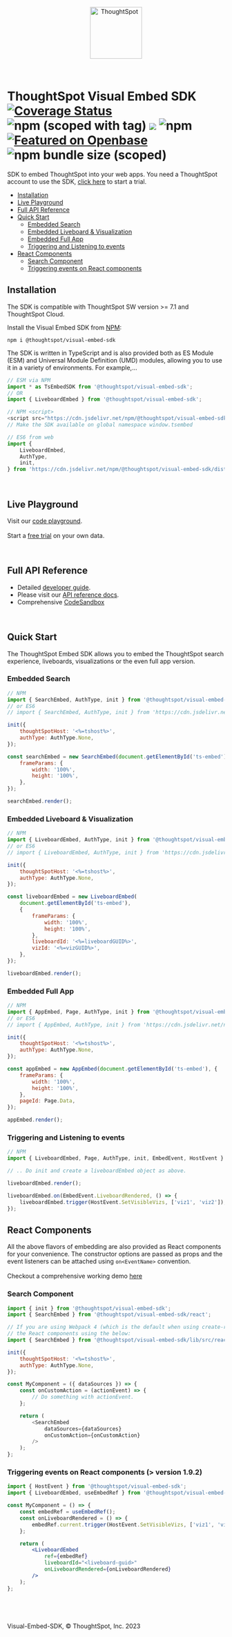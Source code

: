 <p align="center">
    <img src="https://raw.githubusercontent.com/thoughtspot/visual-embed-sdk/main/static/doc-images/images/TS-Logo-black-no-bg.svg" width=120 align="center" alt="ThoughtSpot" />
</p>

<br/>

# ThoughtSpot Visual Embed SDK <br/> [![Coverage Status](https://coveralls.io/repos/github/ts-blink/embed-sdk/badge.svg?branch=main)](https://coveralls.io/github/ts-blink/embed-sdk?branch=main) ![npm (scoped with tag)](https://img.shields.io/npm/v/@thoughtspot/visual-embed-sdk) [![](https://data.jsdelivr.com/v1/package/npm/@thoughtspot/visual-embed-sdk/badge?style=rounded)](https://www.jsdelivr.com/package/npm/@thoughtspot/visual-embed-sdk) ![npm](https://img.shields.io/npm/dm/@thoughtspot/visual-embed-sdk?label=npm%20downloads&style=flat-square) [![Featured on Openbase](https://badges.openbase.com/js/featured/@thoughtspot/visual-embed-sdk.svg?token=IoqZUwE8aX7LYNedeuBLM2w5Wt52hu+Dh0eyKjlpC0E=)](https://openbase.com/js/@thoughtspot/visual-embed-sdk?utm_source=embedded&amp;utm_medium=badge&amp;utm_campaign=rate-badge) ![npm bundle size (scoped)](https://img.shields.io/bundlephobia/minzip/@thoughtspot/visual-embed-sdk?style=flat-square)


SDK to embed ThoughtSpot into your web apps. You need a ThoughtSpot account to use the SDK, [click here](https://www.thoughtspot.com/trial?tsref=trialtse) to start a trial. 

   * [Installation](#installation)
   * [Live Playground](#live-playground)
   * [Full API Reference](#full-api-reference)
   * [Quick Start](#quick-start)
      * [Embedded Search](#embedded-search)
      * [Embedded Liveboard &amp; Visualization](#embedded-liveboard--visualization)
      * [Embedded Full App](#embedded-full-app)
      * [Triggering and Listening to events](#triggering-and-listening-to-events)
   * [React Components](#react-components)
      * [Search Component](#search-component)
      * [Triggering events on React components](#triggering-events-on-react-components--version-192)

## Installation

The SDK is compatible with ThoughtSpot SW version >= 7.1 and ThoughtSpot Cloud.

Install the Visual Embed SDK from [NPM](https://www.npmjs.com/package/@thoughtspot/visual-embed-sdk):

```
npm i @thoughtspot/visual-embed-sdk
```

The SDK is written in TypeScript and is also provided both as ES Module (ESM) and Universal Module Definition (UMD) modules, allowing you to use it in a variety of environments. For example,...

```js
// ESM via NPM
import * as TsEmbedSDK from '@thoughtspot/visual-embed-sdk';
// OR
import { LiveboardEmbed } from '@thoughtspot/visual-embed-sdk';

// NPM <script>
<script src="https://cdn.jsdelivr.net/npm/@thoughtspot/visual-embed-sdk/dist/tsembed.js"></script>;
// Make the SDK available on global namespace window.tsembed

// ES6 from web
import {
    LiveboardEmbed,
    AuthType,
    init,
} from 'https://cdn.jsdelivr.net/npm/@thoughtspot/visual-embed-sdk/dist/tsembed.es.js';
```

<br/>

## Live Playground

Visit our [code playground](https://try-everywhere.thoughtspot.cloud/v2/#/everywhere). <br/><br/>
Start a [free trial](https://www.thoughtspot.com/trial?tsref=trialtse) on your own data.

<br/>

## Full API Reference

-   Detailed [developer guide](https://try-everywhere.thoughtspot.cloud/v2/#/everywhere/documentation/en/?pageid=getting-started).
-   Please visit our [API reference docs](https://developers.thoughtspot.com/docs/typedoc/modules.html).
-   Comprehensive [CodeSandbox](https://codesandbox.io/s/big-tse-react-demo-i4g9xi?file=/src/App.tsx)

<br/>

## Quick Start

The ThoughtSpot Embed SDK allows you to embed the ThoughtSpot search experience,
liveboards, visualizations or the even full app version.

### Embedded Search

```js
// NPM
import { SearchEmbed, AuthType, init } from '@thoughtspot/visual-embed-sdk';
// or ES6
// import { SearchEmbed, AuthType, init } from 'https://cdn.jsdelivr.net/npm/@thoughtspot/visual-embed-sdk/dist/tsembed.es.js';

init({
    thoughtSpotHost: '<%=tshost%>',
    authType: AuthType.None,
});

const searchEmbed = new SearchEmbed(document.getElementById('ts-embed'), {
    frameParams: {
        width: '100%',
        height: '100%',
    },
});

searchEmbed.render();
```

### Embedded Liveboard & Visualization

```js
// NPM
import { LiveboardEmbed, AuthType, init } from '@thoughtspot/visual-embed-sdk';
// or ES6
// import { LiveboardEmbed, AuthType, init } from 'https://cdn.jsdelivr.net/npm/@thoughtspot/visual-embed-sdk/dist/tsembed.es.js';

init({
    thoughtSpotHost: '<%=tshost%>',
    authType: AuthType.None,
});

const liveboardEmbed = new LiveboardEmbed(
    document.getElementById('ts-embed'),
    {
        frameParams: {
            width: '100%',
            height: '100%',
        },
        liveboardId: '<%=liveboardGUID%>',
        vizId: '<%=vizGUID%>',
    },
});

liveboardEmbed.render();
```

### Embedded Full App

```js
// NPM
import { AppEmbed, Page, AuthType, init } from '@thoughtspot/visual-embed-sdk';
// or ES6
// import { AppEmbed, AuthType, init } from 'https://cdn.jsdelivr.net/npm/@thoughtspot/visual-embed-sdk/dist/tsembed.es.js';

init({
    thoughtSpotHost: '<%=tshost%>',
    authType: AuthType.None,
});

const appEmbed = new AppEmbed(document.getElementById('ts-embed'), {
    frameParams: {
        width: '100%',
        height: '100%',
    },
    pageId: Page.Data,
});

appEmbed.render();
```

### Triggering and Listening to events
```js
// NPM
import { LiveboardEmbed, Page, AuthType, init, EmbedEvent, HostEvent } from '@thoughtspot/visual-embed-sdk';

// .. Do init and create a liveboardEmbed object as above.

liveboardEmbed.render();

liveboardEmbed.on(EmbedEvent.LiveboardRendered, () => {
    liveboardEmbed.trigger(HostEvent.SetVisibleVizs, ['viz1', 'viz2']);
});
```

## React Components

All the above flavors of embedding are also provided as React components for your convenience.
The constructor options are passed as props and the event listeners can be attached using `on<EventName>` convention.
<br/><br/>
Checkout a comprehensive working demo [here](https://codesandbox.io/s/github/ashubham/big-react-demo)

### Search Component

```js
import { init } from '@thoughtspot/visual-embed-sdk';
import { SearchEmbed } from '@thoughtspot/visual-embed-sdk/react';

// If you are using Webpack 4 (which is the default when using create-react-app v4), you would need to import
// the React components using the below:
import { SearchEmbed } from '@thoughtspot/visual-embed-sdk/lib/src/react';

init({
    thoughtSpotHost: '<%=tshost%>',
    authType: AuthType.None,
});

const MyComponent = ({ dataSources }) => {
    const onCustomAction = (actionEvent) => {
        // Do something with actionEvent.
    };

    return (
        <SearchEmbed
            dataSources={dataSources}
            onCustomAction={onCustomAction}
        />
    );
};
```

### Triggering events on React components (> version 1.9.2)

```jsx
import { HostEvent } from '@thoughtspot/visual-embed-sdk';
import { LiveboardEmbed, useEmbedRef } from '@thoughtspot/visual-embed-sdk/react';

const MyComponent = () => {
    const embedRef = useEmbedRef();
    const onLiveboardRendered = () => {
        embedRef.current.trigger(HostEvent.SetVisibleVizs, ['viz1', 'viz2']);
    };

    return (
        <LiveboardEmbed
            ref={embedRef}
            liveboardId="<liveboard-guid>"
            onLiveboardRendered={onLiveboardRendered}
        />
    );
};
```

###

<br/>
<br/>

Visual-Embed-SDK, © ThoughtSpot, Inc. 2023
